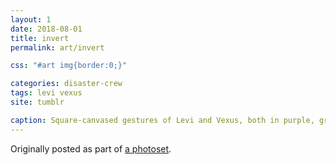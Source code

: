 ```yaml
---
layout: 1
date: 2018-08-01
title: invert
permalink: art/invert

css: "#art img{border:0;}"

categories: disaster-crew
tags: levi vexus
site: tumblr

caption: Square-canvased gestures of Levi and Vexus, both in purple, green, and white. With the squares diagonally-placed they appear to be looking at each other; Vexus is making a slit-across-throat hand gesture.
---
```

Originally posted as part of [a photoset](https://aflyleaf3.wordpress.com/2018/08/01/doodles-that-were-only-half-intended-to-go/).